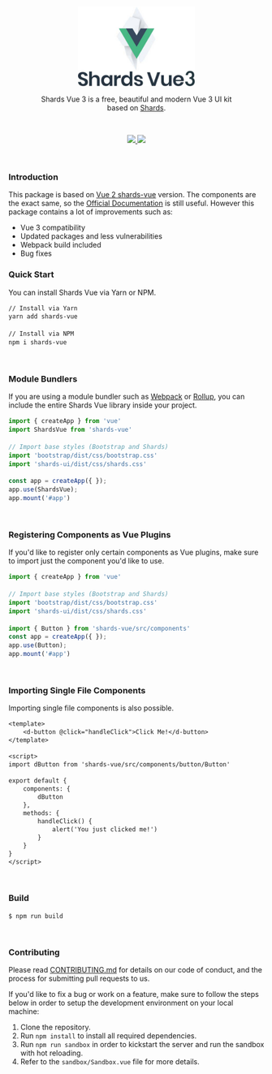 <p align="center">
<img src="logo.jpg" width="230" />
</p>

<p align="center">
Shards Vue 3 is a free, beautiful and modern Vue 3 UI kit <br /> based on <a href="https://github.com/designrevision/shards-ui">Shards</a>.
</p>

<br />

<p align="center">
  <a href="#">
    <img src="https://img.shields.io/badge/License-MIT-brightgreen.svg" />
  </a>
  <a href="https://twitter.com/designrevision">
    <img src="https://img.shields.io/twitter/follow/DesignRevision.svg?style=social&label=Follow" />
  </a>
</p>

<br />


### Introduction
This package is based on [Vue 2 shards-vue](https://github.com/DesignRevision/shards-vue) version. The components are the exact same, so the [Official Documentation](https://designrevision.com/docs/shards-vue) is still useful.
However this package contains a lot of improvements such as:
 - Vue 3 compatibility
 - Updated packages and less vulnerabilities
 - Webpack build included
 - Bug fixes


### Quick Start

You can install Shards Vue via Yarn or NPM.

```bash
// Install via Yarn
yarn add shards-vue

// Install via NPM
npm i shards-vue
```

<br />

### Module Bundlers

If you are using a module bundler such as [Webpack](https://webpack.js.org/) or [Rollup](https://rollupjs.org/), you can include the entire Shards Vue library inside your project.

```javascript
import { createApp } from 'vue'
import ShardsVue from 'shards-vue'

// Import base styles (Bootstrap and Shards)
import 'bootstrap/dist/css/bootstrap.css'
import 'shards-ui/dist/css/shards.css'

const app = createApp({ });
app.use(ShardsVue);
app.mount('#app')
```

<br />

### Registering Components as Vue Plugins

If you'd like to register only certain components as Vue plugins, make sure to import just the component you'd like to use.

```javascript
import { createApp } from 'vue'

// Import base styles (Bootstrap and Shards)
import 'bootstrap/dist/css/bootstrap.css'
import 'shards-ui/dist/css/shards.css'

import { Button } from 'shards-vue/src/components'
const app = createApp({ });
app.use(Button);
app.mount('#app')

```

<br />

### Importing Single File Components

Importing single file components is also possible.

```vue
<template>
    <d-button @click="handleClick">Click Me!</d-button>
</template>

<script>
import dButton from 'shards-vue/src/components/button/Button'

export default {
    components: {
        dButton
    },
    methods: {
        handleClick() {
            alert('You just clicked me!')
        }
    }
}
</script>
```

<br />

### Build

```
$ npm run build
```

<br />

### Contributing

Please read [CONTRIBUTING.md](CONTRIBUTING.md) for details on our code of conduct, and the process for submitting pull requests to us.

If you'd like to fix a bug or work on a feature, make sure to follow the steps below in order to setup the development environment on your local machine:

1. Clone the repository.
2. Run `npm install` to install all required dependencies.
3. Run `npm run sandbox` in order to kickstart the server and run the sandbox with hot reloading.
4. Refer to the `sandbox/Sandbox.vue` file for more details.

<br />
